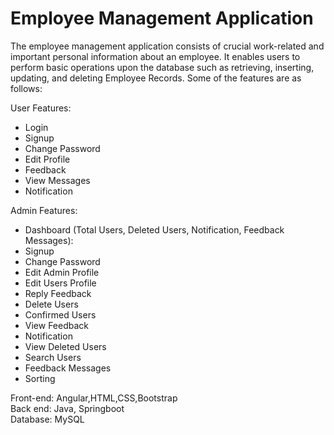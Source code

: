 # Employee Management Application
The employee management application consists of crucial work-related and important personal information about an employee. It enables users to perform basic operations upon the database such as retrieving, inserting, updating, and deleting Employee Records.
Some of the features are as follows:

User Features:
- Login
- Signup
- Change Password
- Edit Profile
- Feedback
- View Messages
- Notification

Admin Features:
- Dashboard (Total Users, Deleted Users, Notification, Feedback Messages):
- Signup
- Change Password
- Edit Admin Profile
- Edit Users Profile
- Reply Feedback
- Delete Users
- Confirmed Users
- View Feedback
- Notification
- View Deleted Users
- Search Users
- Feedback Messages
- Sorting

Front-end: Angular,HTML,CSS,Bootstrap<br/>
Back end: Java, Springboot<br/>
Database: MySQL
